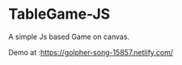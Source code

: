 # TableGame-JS
A simple Js based Game on canvas.

Demo at :https://golpher-song-15857.netlify.com/

